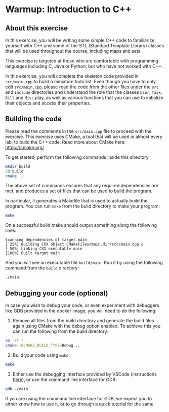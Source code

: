 # Warmup: Introduction to C++

## About this exercise

In this exercise, you will be writing some simple C++ code to familiarize
yourself with C++ and some of the STL (Standard Template Library) classes
that will be used throughout the course, including maps and sets.

This exercise is targeted at those who are comfortable with programming languages
including C, Java or Python, but who have not worked with C++.

In this exercise, you will complete the skeleton code provided in `src/main.cpp`
to build a miniature todo list.
Even though you have to only edit `src/main.cpp`,
please read the code from the other files under the `src` and `include` directories
and understand the role that the classes `User`, `Task`, `Bill` and `Misc` play,
as well as various functions that you can use
to initialize their objects and access their properties.

## Building the code

Please read the comments in the `src/main.cpp` file to proceed with the exercise.
This exercise uses CMake, a tool that will be used in almost every lab, to build
the C++ code. Read more about CMake here: https://cmake.org/.

To get started, perform the following commands inside this  directory.

```sh
mkdir build
cd build
cmake ..
```

The above set of commands ensures that any required dependencies are met,
and produces a set of files that can be used to build the program.

In particular, it generates a Makefile that is used to actually build the program.
You can run `make` from the build directory to make your program:

```sh
make
```

On a successful build make should output something along the following lines:

```
Scanning dependencies of target main
[ 25%] Building CXX object CMakeFiles/main.dir/src/main.cpp.o
[ 50%] Linking CXX executable main
[100%] Built target main
```

And you will see an executable file `build/main`.
Run it by using the following command from the `build` directory:

```sh
./main
```

## Debugging your code (optional)

In case you wish to debug your code,
or even experiment with debuggers like GDB provided in the docker image,
you will need to do the following:

1. Remove all files from the build directory and
generate the build files again using CMake with the debug option enabled.
To achieve this you can run the following from the build directory:

```sh
rm -rf *
cmake -DCMAKE_BUILD_TYPE=Debug ..
```

2. Build your code using `make`:

```sh
make
```

3. Either use the debugging interface provided by VSCode
(instructions [here](https://www.coursera.org/learn/cis547-2021c/lecture/vZpDf/walkthrough-set-up-the-course-vm)),
or use the command line interface for GDB:

```sh
gdb ./main
```

If you are using the command line interface for GDB,
we expect you to either know how to use it,
or to go through a quick tutorial for the same.
